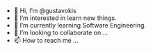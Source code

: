- 👋 Hi, I’m @gustavokis
- 👀 I’m interested in learn new things.
- 🌱 I’m currently learning Software Engineering.
- 💞️ I’m looking to collaborate on ...
- 📫 How to reach me ...

<!---
gustavokis/gustavokis is a ✨ special ✨ repository because its `README.md` (this file) appears on your GitHub profile.
You can click the Preview link to take a look at your changes.
--->
